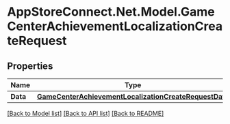 # AppStoreConnect.Net.Model.GameCenterAchievementLocalizationCreateRequest

## Properties

Name | Type | Description | Notes
------------ | ------------- | ------------- | -------------
**Data** | [**GameCenterAchievementLocalizationCreateRequestData**](GameCenterAchievementLocalizationCreateRequestData.md) |  | 

[[Back to Model list]](../README.md#documentation-for-models) [[Back to API list]](../README.md#documentation-for-api-endpoints) [[Back to README]](../README.md)

